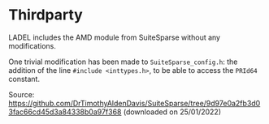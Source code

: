 # Thirdparty

LADEL includes the AMD module from SuiteSparse without any modifications.

One trivial modification has been made to `SuiteSparse_config.h`: the addition
of the line `#include <inttypes.h>`, to be able to access the `PRId64` constant.

Source: https://github.com/DrTimothyAldenDavis/SuiteSparse/tree/9d97e0a2fb3d03fac66cd45d3a84338b0a97f368
(downloaded on 25/01/2022)